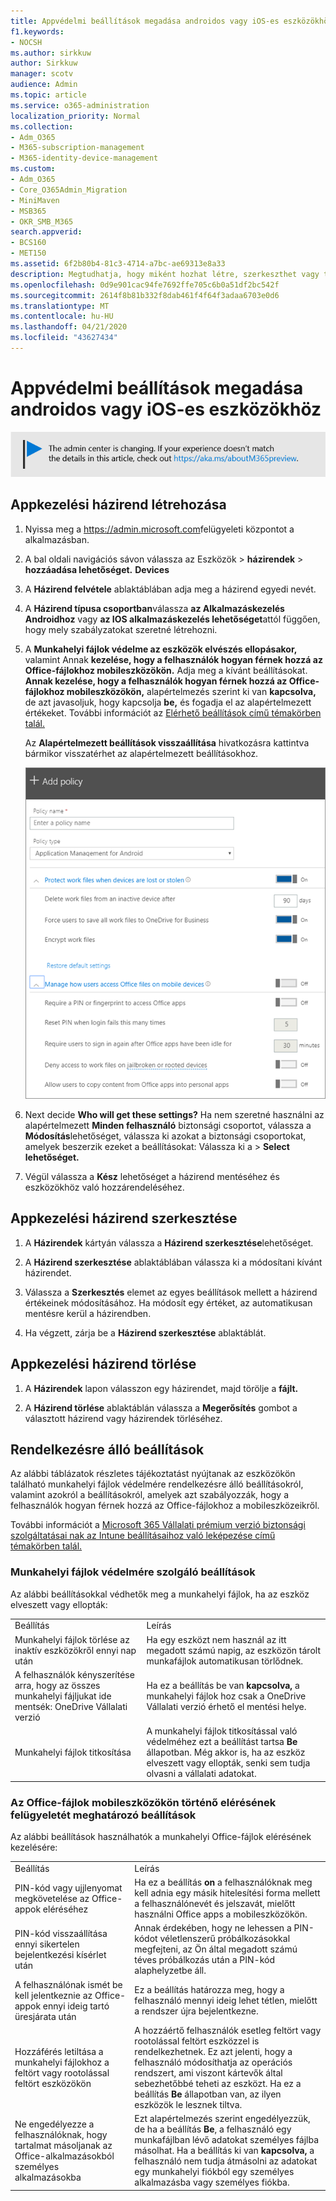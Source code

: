 ```yaml
---
title: Appvédelmi beállítások megadása androidos vagy iOS-es eszközökhöz
f1.keywords:
- NOCSH
ms.author: sirkkuw
author: Sirkkuw
manager: scotv
audience: Admin
ms.topic: article
ms.service: o365-administration
localization_priority: Normal
ms.collection:
- Adm_O365
- M365-subscription-management
- M365-identity-device-management
ms.custom:
- Adm_O365
- Core_O365Admin_Migration
- MiniMaven
- MSB365
- OKR_SMB_M365
search.appverid:
- BCS160
- MET150
ms.assetid: 6f2b80b4-81c3-4714-a7bc-ae69313e8a33
description: Megtudhatja, hogy miként hozhat létre, szerkeszthet vagy törölhet alkalmazáskezelési szabályzatot, és hogyan védheti meg a munkahelyi fájlokat Android- vagy iOS-eszközökön.
ms.openlocfilehash: 0d9e901cac94fe7692ffe705c6b0a51df2bc542f
ms.sourcegitcommit: 2614f8b81b332f8dab461f4f64f3adaa6703e0d6
ms.translationtype: MT
ms.contentlocale: hu-HU
ms.lasthandoff: 04/21/2020
ms.locfileid: "43627434"
---
```

# <a name="set-app-protection-settings-for-android-or-ios-devices"></a>Appvédelmi beállítások megadása androidos vagy iOS-es eszközökhöz

![Banner, hogy https://aka.ms/aboutM365previewpont .](../media/m365admincenterchanging.png)

## <a name="create-an-app-management-policy"></a>Appkezelési házirend létrehozása

1. Nyissa meg a <a href="https://go.microsoft.com/fwlink/p/?linkid=837890" target="_blank">https://admin.microsoft.com</a>felügyeleti központot a alkalmazásban. 
    
2. A bal oldali navigációs sávon válassza az Eszközök \> **házirendek** \> **hozzáadása lehetőséget.** **Devices**
  
3. A **Házirend felvétele** ablaktáblában adja meg a házirend egyedi nevét. 
    
4. A **Házirend típusa csoportban**válassza **az Alkalmazáskezelés Androidhoz** vagy **az IOS alkalmazáskezelés lehetőséget**attól függően, hogy mely szabályzatokat szeretné létrehozni. 
    
5. A **Munkahelyi fájlok védelme az eszközök elvészés ellopásakor,** valamint Annak **kezelése, hogy a felhasználók hogyan férnek hozzá az Office-fájlokhoz mobileszközökön.** Adja meg a kívánt beállításokat. **Annak kezelése, hogy a felhasználók hogyan férnek hozzá az Office-fájlokhoz mobileszközökön,** alapértelmezés szerint ki van **kapcsolva,** de azt javasoljuk, hogy kapcsolja **be,** és fogadja el az alapértelmezett értékeket. További információt az [Elérhető beállítások című témakörben talál.](#available-settings) 
    
    Az **Alapértelmezett beállítások visszaállítása** hivatkozásra kattintva bármikor visszatérhet az alapértelmezett beállításokhoz. 
    
    ![Screenshot of Create a policy with Application management for Android selected](../media/eabbe06d-ac0a-4f3a-8630-68c808b1e662.png)
  
6. Next decide **Who will get these settings?** Ha nem szeretné használni az alapértelmezett **Minden felhasználó** biztonsági csoportot, válassza a **Módosítás**lehetőséget, válassza ki azokat a biztonsági csoportokat, amelyek beszerzik ezeket a beállításokat: Válassza ki a \> **Select lehetőséget.**
    
7. Végül válassza a **Kész** lehetőséget a házirend mentéséhez és eszközökhöz való hozzárendeléséhez. 
    
## <a name="edit-an-app-management-policy"></a>Appkezelési házirend szerkesztése

1. A **Házirendek** kártyán válassza a **Házirend szerkesztése**lehetőséget.
    
2. A **Házirend szerkesztése** ablaktáblában válassza ki a módosítani kívánt házirendet. 
    
3. Válassza a **Szerkesztés** elemet az egyes beállítások mellett a házirend értékeinek módosításához. Ha módosít egy értéket, az automatikusan mentésre kerül a házirendben.
    
4. Ha végzett, zárja be a **Házirend szerkesztése** ablaktáblát. 
    
## <a name="delete-an-app-management-policy"></a>Appkezelési házirend törlése

1. A **Házirendek** lapon válasszon egy házirendet, majd törölje a **fájlt.**
    
2. A **Házirend törlése** ablaktáblán válassza a **Megerősítés** gombot a választott házirend vagy házirendek törléséhez. 
    
## <a name="available-settings"></a>Rendelkezésre álló beállítások

Az alábbi táblázatok részletes tájékoztatást nyújtanak az eszközökön található munkahelyi fájlok védelmére rendelkezésre álló beállításokról, valamint azokról a beállításokról, amelyek azt szabályozzák, hogy a felhasználók hogyan férnek hozzá az Office-fájlokhoz a mobileszközeikről.
  
 További információt a [Microsoft 365 Vállalati prémium verzió biztonsági szolgáltatásai nak az Intune beállításaihoz való leképezése című témakörben talál.](map-protection-features-to-intune-settings.md) 
  
### <a name="settings-that-protect-work-files"></a>Munkahelyi fájlok védelmére szolgáló beállítások

Az alábbi beállításokkal védhetők meg a munkahelyi fájlok, ha az eszköz elveszett vagy ellopták:
  
|||
|:-----|:-----|
|Beállítás  <br/> |Leírás  <br/> |
|Munkahelyi fájlok törlése az inaktív eszközökről ennyi nap után  <br/> |Ha egy eszközt nem használ az itt megadott számú napig, az eszközön tárolt munkafájlok automatikusan törlődnek.  <br/> |
|A felhasználók kényszerítése arra, hogy az összes munkahelyi fájljukat ide mentsék: OneDrive Vállalati verzió  <br/> |Ha ez a beállítás be van **kapcsolva,** a munkahelyi fájlok hoz csak a OneDrive Vállalati verzió érhető el mentési helye.  <br/> |
|Munkahelyi fájlok titkosítása  <br/> |A munkahelyi fájlok titkosítással való védelméhez ezt a beállítást tartsa **Be** állapotban. Még akkor is, ha az eszköz elveszett vagy ellopták, senki sem tudja olvasni a vállalati adatokat.  <br/> |
   
### <a name="settings-that-control-how-users-access-office-files-on-mobile-devices"></a>Az Office-fájlok mobileszközökön történő elérésének felügyeletét meghatározó beállítások

Az alábbi beállítások használhatók a munkahelyi Office-fájlok elérésének kezelésére:
  
|||
|:-----|:-----|
|Beállítás  <br/> |Leírás  <br/> |
|PIN-kód vagy ujjlenyomat megkövetelése az Office-appok eléréséhez  <br/> |Ha ez a beállítás **on** a felhasználóknak meg kell adnia egy másik hitelesítési forma mellett a felhasználónevét és jelszavát, mielőtt használni Office apps a mobileszközökön.<br/> |
|PIN-kód visszaállítása ennyi sikertelen bejelentkezési kísérlet után  <br/> |Annak érdekében, hogy ne lehessen a PIN-kódot véletlenszerű próbálkozásokkal megfejteni, az Ön által megadott számú téves próbálkozás után a PIN-kód alaphelyzetbe áll.  <br/> |
|A felhasználónak ismét be kell jelentkeznie az Office-appok ennyi ideig tartó üresjárata után  <br/> |Ez a beállítás határozza meg, hogy a felhasználó mennyi ideig lehet tétlen, mielőtt a rendszer újra bejelentkezne.  <br/> |
|Hozzáférés letiltása a munkahelyi fájlokhoz a feltört vagy rootolással feltört eszközökön  <br/> |A hozzáértő felhasználók esetleg feltört vagy rootolással feltört eszközzel is rendelkezhetnek. Ez azt jelenti, hogy a felhasználó módosíthatja az operációs rendszert, ami viszont kártevők által sebezhetőbbé teheti az eszközt. Ha ez a beállítás **Be** állapotban van, az ilyen eszközök le lesznek tiltva.  <br/> |
|Ne engedélyezze a felhasználóknak, hogy tartalmat másoljanak az Office-alkalmazásokból személyes alkalmazásokba  <br/> |Ezt alapértelmezés szerint engedélyezzük, de ha a beállítás **Be**, a felhasználó egy munkafájlban lévő adatokat személyes fájlba másolhat. Ha a beállítás ki van **kapcsolva,** a felhasználó nem tudja átmásolni az adatokat egy munkahelyi fiókból egy személyes alkalmazásba vagy személyes fiókba.  <br/> |
